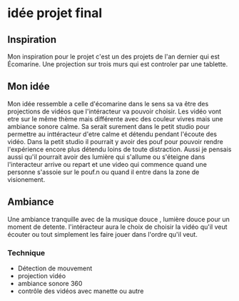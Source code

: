 # idée projet final

## Inspiration
Mon inspiration pour le projet c'est un des projets de l'an dernier qui est Écomarine. Une projection sur trois murs qui est controler par une tablette.
## Mon idée 

Mon idée ressemble a celle d'écomarine dans le sens sa va être des projections de vidéos que l'intéracteur va pouvoir choisir. Les vidéo vont etre sur le même thème mais différente avec des couleur vivres mais une ambiance sonore calme. Sa serait surement dans le petit studio pour permettre au inttéracteur d'etre calme et détendu pendant l'écoute des vidéo. Dans la petit studio il pourrait y avoir des pouf pour pouvoir rendre l'expérience encore plus détendu loins de toute distraction. 
Aussi je pensais aussi qu'il pourrait avoir des lumière qui s'allume ou s'éteigne dans l'interacteur arrive ou repart et une video qui commence quand une personne s'assoie sur le pouf.n ou quand il entre dans la zone de visionement.
## Ambiance
Une ambiance tranquille avec de la musique douce , lumière douce pour un moment de detente. l'intéracteur aura le choix de choisir la vidéo qu'il veut écouter ou tout simplement les faire jouer dans l'ordre qu'il veut.
### Technique 
- Détection de mouvement
- projection vidéo
- ambiance sonore 360
- contrôle des vidéos avec manette ou autre 


